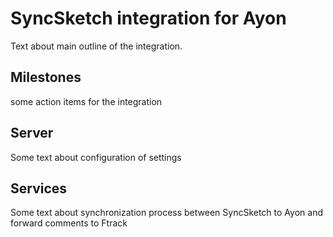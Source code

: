 # SyncSketch integration for Ayon
Text about main outline of the integration.

## Milestones
some action items for the integration

## Server
Some text about configuration of settings

## Services
Some text about synchronization process between SyncSketch to Ayon and forward comments to Ftrack
